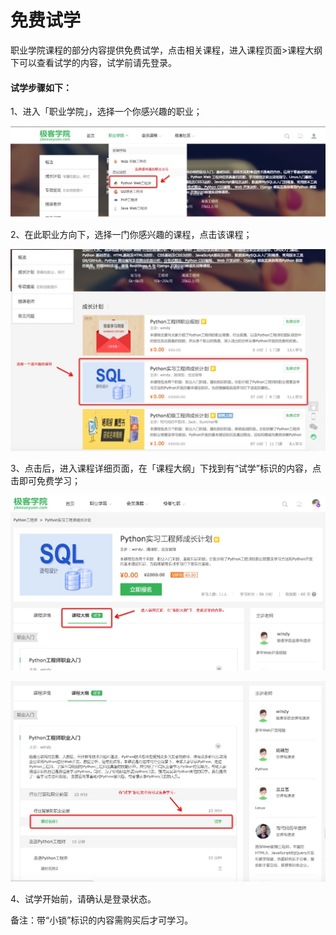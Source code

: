# 免费试学

职业学院课程的部分内容提供免费试学，点击相关课程，进入课程页面>课程大纲下可以查看试学的内容，试学前请先登录。

#### 试学步骤如下：

1、进入「职业学院」，选择一个你感兴趣的职业；

![](/images/1000.png)  


2、在此职业方向下，选择一门你感兴趣的课程，点击该课程；

![](/images/1002.png)

3、点击后，进入课程详细页面，在「课程大纲」下找到有“试学”标识的内容，点击即可免费学习；

![](/images/1001.png)

![](/images/1003.png)

4、试学开始前，请确认是登录状态。


备注：带“小锁”标识的内容需购买后才可学习。
